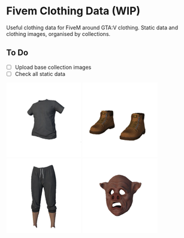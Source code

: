 # Fivem Clothing Data (WIP)

Useful clothing data for FiveM around GTA:V clothing. Static data and clothing images, organised by collections.

## To Do
- [ ] Upload base collection images
- [ ] Check all static data

<img src="https://raw.githubusercontent.com/Colbss/FiveM-ClothingData/refs/heads/master/images/mp_m_freemode_01/base/D_11_0_1.webp" width="200"> <img src="https://raw.githubusercontent.com/Colbss/FiveM-ClothingData/refs/heads/master/images/mp_m_freemode_01/base/D_6_12_0.webp" width="200">
<img src="https://raw.githubusercontent.com/Colbss/FiveM-ClothingData/refs/heads/master/images/mp_f_freemode_01/base/D_4_2_1.webp" width="200"> <img src="https://raw.githubusercontent.com/Colbss/FiveM-ClothingData/refs/heads/master/images/mp_f_freemode_01/base/D_1_1_0.webp" width="200">
